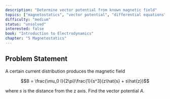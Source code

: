 ```yaml
---
description: "Determine vector potential from known magnetic field"
topics: ["magnetostatics", "vector potential", "differential equations"]
difficulty: "medium"
status: "unsolved"
interested: false
book: "Introduction to Electrodynamics"
chapter: "5 Magnetostatics"
---
```


## Problem Statement
A certain current distribution produces the magnetic field

$$B = \frac{\mu_0 I}{2\pi}\frac{1}{s^3}(z\hat{s} + s\hat{z})$$

where $s$ is the distance from the z axis. Find the vector potential $A$.